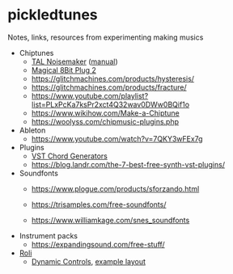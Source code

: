 # pickledtunes
Notes, links, resources from experimenting making musics

- Chiptunes
  - [TAL Noisemaker](https://tal-software.com/products/tal-noisemaker) ([manual](https://tal-software.com//downloads/docs/TAL%20Noisemaker%20User%20Guide%201.0.pdf))
  - [Magical 8Bit Plug 2](http://ymck.net/en/download/magical8bitplug/index.html)
  - https://glitchmachines.com/products/hysteresis/
  - https://glitchmachines.com/products/fracture/
  - https://www.youtube.com/playlist?list=PLxPcKa7ksPr2xct4Q32wav0DWw0BQif1o
  - https://www.wikihow.com/Make-a-Chiptune
  - https://woolyss.com/chipmusic-plugins.php
- Ableton
  - https://www.youtube.com/watch?v=7QKY3wFEx7g
- Plugins
  - [VST Chord Generators](http://www.sidebrain.net/chord-generators/)
  - https://blog.landr.com/the-7-best-free-synth-vst-plugins/
- Soundfonts
  - https://www.plogue.com/products/sforzando.html
  - https://trisamples.com/free-soundfonts/
  
  - https://www.williamkage.com/snes_soundfonts
- Instrument packs
  - https://expandingsound.com/free-stuff/
- [Roli](https://roli.com/)
  - [Dynamic Controls](https://swonic.com/dynamic-controls/), [example layout](https://www.reddit.com/r/ROLI/comments/gjlcfq/roli_lightpad_block_dynamic_controls/)
